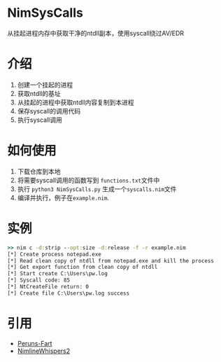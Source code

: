 # NimSysCalls
从挂起进程内存中获取干净的ntdll副本，使用syscall绕过AV/EDR

# 介绍
1. 创建一个挂起的进程
2. 获取ntdll的基址
3. 从挂起的进程中获取ntdll内容复制到本进程
4. 保存syscall的调用代码
5. 执行syscall调用

# 如何使用
1. 下载仓库到本地
2. 将需要syscall调用的函数写到 `functions.txt`文件中
3. 执行 `python3 NimSysCalls.py` 生成一个`syscalls.nim`文件
4. 编译并执行，例子在`example.nim`.
# 实例
```cmd
>> nim c -d:strip --opt:size -d:release -f -r example.nim
[*] Create process notepad.exe
[*] Read clean copy of ntdll from notepad.exe and kill the process
[*] Get export function from clean copy of ntdll
[*] Start create C:\Users\pw.log
[*] Syscall code: 85
[*] NtCreateFile return: 0
[*] Create file C:\Users\pw.log success
```
# 引用
- [Peruns-Fart](https://github.com/plackyhacker/Peruns-Fart.git)
- [NimlineWhispers2](https://github.com/ajpc500/NimlineWhispers2)